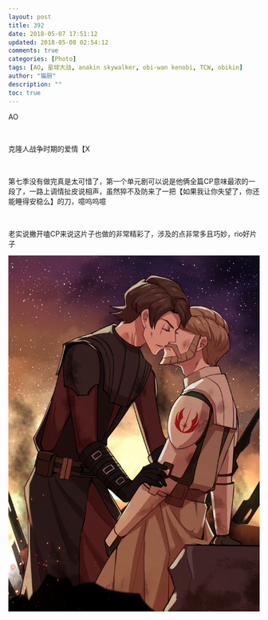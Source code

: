 ```yaml
---
layout: post
title: 392
date: 2018-05-07 17:51:12
updated: 2018-05-08 02:54:12
comments: true
categories: [Photo]
tags: [AO, 星球大战, anakin skywalker, obi-wan kenobi, TCW, obikin]
author: "猫厨"
description: ""
toc: true
---
```


<p>AO</p> 
<p>&nbsp;<br /></p> 
<p>克隆人战争时期的爱情【X</p> 
<p>&nbsp;<br /></p> 
<p>第七季没有做完真是太可惜了，第一个单元剧可以说是他俩全篇CP意味最浓的一段了，一路上调情扯皮说相声，虽然猝不及防来了一把【如果我让你失望了，你还能睡得安稳么】的刀，噫呜呜噫</p> 
<p>&nbsp;<br /></p> 
<p>老实说撇开嗑CP来说这片子也做的非常精彩了，涉及的点非常多且巧妙，rio好片子</p>

![](https://raw.githubusercontent.com/alicewish/meowchain247/master/img_cVZNdzJtQk9JV2MvNThOT0xTMVJhUXg0amM0bVFpOFE5K1QrUmZJVFhQZFhxcEN0UXliOEt3PT0.jpg)